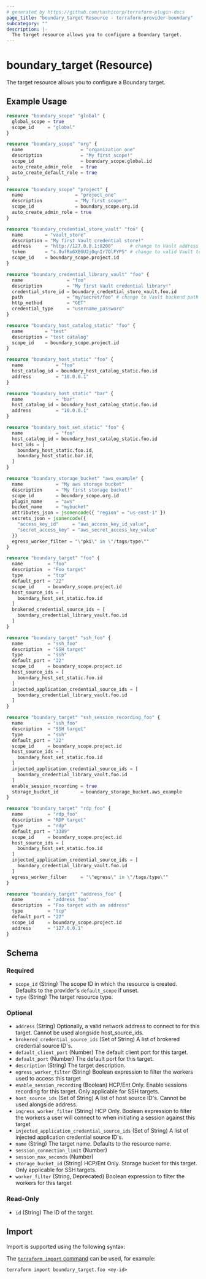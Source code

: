 ```yaml
---
# generated by https://github.com/hashicorp/terraform-plugin-docs
page_title: "boundary_target Resource - terraform-provider-boundary"
subcategory: ""
description: |-
  The target resource allows you to configure a Boundary target.
---
```


# boundary_target (Resource)

The target resource allows you to configure a Boundary target.

## Example Usage

```terraform
resource "boundary_scope" "global" {
  global_scope = true
  scope_id     = "global"
}

resource "boundary_scope" "org" {
  name                     = "organization_one"
  description              = "My first scope!"
  scope_id                 = boundary_scope.global.id
  auto_create_admin_role   = true
  auto_create_default_role = true
}

resource "boundary_scope" "project" {
  name                   = "project_one"
  description            = "My first scope!"
  scope_id               = boundary_scope.org.id
  auto_create_admin_role = true
}

resource "boundary_credential_store_vault" "foo" {
  name        = "vault_store"
  description = "My first Vault credential store!"
  address     = "http://127.0.0.1:8200"      # change to Vault address
  token       = "s.0ufRo6XEGU2jOqnIr7OlFYP5" # change to valid Vault token
  scope_id    = boundary_scope.project.id
}

resource "boundary_credential_library_vault" "foo" {
  name                = "foo"
  description         = "My first Vault credential library!"
  credential_store_id = boundary_credential_store_vault.foo.id
  path                = "my/secret/foo" # change to Vault backend path
  http_method         = "GET"
  credential_type     = "username_password"
}

resource "boundary_host_catalog_static" "foo" {
  name        = "test"
  description = "test catalog"
  scope_id    = boundary_scope.project.id
}

resource "boundary_host_static" "foo" {
  name            = "foo"
  host_catalog_id = boundary_host_catalog_static.foo.id
  address         = "10.0.0.1"
}

resource "boundary_host_static" "bar" {
  name            = "bar"
  host_catalog_id = boundary_host_catalog_static.foo.id
  address         = "10.0.0.1"
}

resource "boundary_host_set_static" "foo" {
  name            = "foo"
  host_catalog_id = boundary_host_catalog_static.foo.id
  host_ids = [
    boundary_host_static.foo.id,
    boundary_host_static.bar.id,
  ]
}

resource "boundary_storage_bucket" "aws_example" {
  name            = "My aws storage bucket"
  description     = "My first storage bucket!"
  scope_id        = boundary_scope.org.id
  plugin_name     = "aws"
  bucket_name     = "mybucket"
  attributes_json = jsonencode({ "region" = "us-east-1" })
  secrets_json = jsonencode({
    "access_key_id"     = "aws_access_key_id_value",
    "secret_access_key" = "aws_secret_access_key_value"
  })
  egress_worker_filter = "\"pki\" in \"/tags/type\""
}

resource "boundary_target" "foo" {
  name         = "foo"
  description  = "Foo target"
  type         = "tcp"
  default_port = "22"
  scope_id     = boundary_scope.project.id
  host_source_ids = [
    boundary_host_set_static.foo.id
  ]
  brokered_credential_source_ids = [
    boundary_credential_library_vault.foo.id
  ]
}

resource "boundary_target" "ssh_foo" {
  name         = "ssh_foo"
  description  = "SSH target"
  type         = "ssh"
  default_port = "22"
  scope_id     = boundary_scope.project.id
  host_source_ids = [
    boundary_host_set_static.foo.id
  ]
  injected_application_credential_source_ids = [
    boundary_credential_library_vault.foo.id
  ]
}

resource "boundary_target" "ssh_session_recording_foo" {
  name         = "ssh_foo"
  description  = "SSH target"
  type         = "ssh"
  default_port = "22"
  scope_id     = boundary_scope.project.id
  host_source_ids = [
    boundary_host_set_static.foo.id
  ]
  injected_application_credential_source_ids = [
    boundary_credential_library_vault.foo.id
  ]
  enable_session_recording = true
  storage_bucket_id        = boundary_storage_bucket.aws_example
}

resource "boundary_target" "rdp_foo" {
  name         = "rdp_foo"
  description  = "RDP target"
  type         = "rdp"
  default_port = "3389"
  scope_id     = boundary_scope.project.id
  host_source_ids = [
    boundary_host_set_static.foo.id
  ]
  injected_application_credential_source_ids = [
    boundary_credential_library_vault.foo.id
  ]
  egress_worker_filter     = "\"egress\" in \"/tags/type\""
}

resource "boundary_target" "address_foo" {
  name         = "address_foo"
  description  = "Foo target with an address"
  type         = "tcp"
  default_port = "22"
  scope_id     = boundary_scope.project.id
  address      = "127.0.0.1"
}
```

<!-- schema generated by tfplugindocs -->
## Schema

### Required

- `scope_id` (String) The scope ID in which the resource is created. Defaults to the provider's `default_scope` if unset.
- `type` (String) The target resource type.

### Optional

- `address` (String) Optionally, a valid network address to connect to for this target. Cannot be used alongside host_source_ids.
- `brokered_credential_source_ids` (Set of String) A list of brokered credential source ID's.
- `default_client_port` (Number) The default client port for this target.
- `default_port` (Number) The default port for this target.
- `description` (String) The target description.
- `egress_worker_filter` (String) Boolean expression to filter the workers used to access this target
- `enable_session_recording` (Boolean) HCP/Ent Only. Enable sessions recording for this target. Only applicable for SSH targets.
- `host_source_ids` (Set of String) A list of host source ID's. Cannot be used alongside address.
- `ingress_worker_filter` (String) HCP Only. Boolean expression to filter the workers a user will connect to when initiating a session against this target
- `injected_application_credential_source_ids` (Set of String) A list of injected application credential source ID's.
- `name` (String) The target name. Defaults to the resource name.
- `session_connection_limit` (Number)
- `session_max_seconds` (Number)
- `storage_bucket_id` (String) HCP/Ent Only. Storage bucket for this target. Only applicable for SSH targets.
- `worker_filter` (String, Deprecated) Boolean expression to filter the workers for this target

### Read-Only

- `id` (String) The ID of the target.

## Import

Import is supported using the following syntax:

The [`terraform import` command](https://developer.hashicorp.com/terraform/cli/commands/import) can be used, for example:

```shell
terraform import boundary_target.foo <my-id>
```
